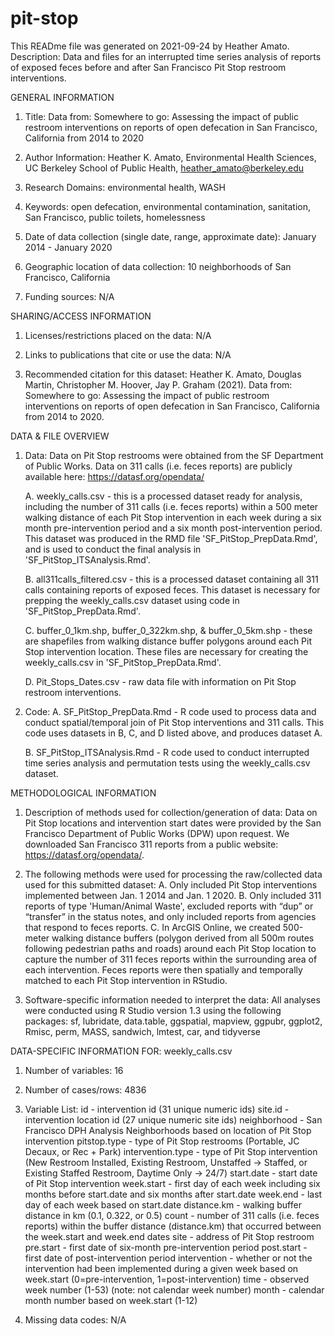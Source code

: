 # pit-stop
This READme file was generated on 2021-09-24 by Heather Amato.
Description: Data and files for an interrupted time series analysis of reports of exposed feces before and after San Francisco Pit Stop restroom interventions.


GENERAL INFORMATION

1. Title: Data from: Somewhere to go: Assessing the impact of public restroom interventions on reports of open defecation in San Francisco, California from 2014 to 2020

2. Author Information: Heather K. Amato, Environmental Health Sciences, UC Berkeley School of Public Health, heather_amato@berkeley.edu
		
3. Research Domains: environmental health, WASH

4. Keywords: open defecation, environmental contamination, sanitation, San Francisco, public toilets, homelessness

5. Date of data collection (single date, range, approximate date): January 2014 - January 2020 

6. Geographic location of data collection: 10 neighborhoods of San Francisco, California

7. Funding sources: N/A


SHARING/ACCESS INFORMATION

1. Licenses/restrictions placed on the data: N/A

2. Links to publications that cite or use the data: N/A

3. Recommended citation for this dataset: 
Heather K. Amato, Douglas Martin, Christopher M. Hoover, Jay P. Graham (2021). 
Data from: Somewhere to go: Assessing the impact of public restroom interventions on reports of open defecation in San Francisco, California from 2014 to 2020.
<insert Dryad doi link here>


DATA & FILE OVERVIEW

1. Data: Data on Pit Stop restrooms were obtained from the SF Department of Public Works. Data on 311 calls (i.e. feces reports) are publicly available here: https://datasf.org/opendata/
	
	A. weekly_calls.csv - this is a processed dataset ready for analysis, including the number of 311 calls (i.e. feces reports) within a 500 meter walking distance of each 
  	Pit Stop intervention in each week during a six month pre-intervention period and a six month post-intervention period. This dataset was produced in the RMD file
  	'SF_PitStop_PrepData.Rmd', and is used to conduct the final analysis in 'SF_PitStop_ITSAnalysis.Rmd'.
	
	B. all311calls_filtered.csv - this is a processed dataset containing all 311 calls containing reports of exposed feces. This dataset is necessary for prepping the 
	weekly_calls.csv dataset using code in 'SF_PitStop_PrepData.Rmd'.

	C. buffer_0_1km.shp, buffer_0_322km.shp, & buffer_0_5km.shp - these are shapefiles from walking distance buffer polygons around each Pit Stop intervention location. 
	These files are necessary for creating the weekly_calls.csv in 'SF_PitStop_PrepData.Rmd'.

	D. Pit_Stops_Dates.csv - raw data file with information on Pit Stop restroom interventions.

2. Code:
	A. SF_PitStop_PrepData.Rmd - R code used to process data and conduct spatial/temporal join of Pit Stop interventions and 311 calls. This code uses datasets in B, C, 
	and D listed above, and produces dataset A.

	B. SF_PitStop_ITSAnalysis.Rmd - R code used to conduct interrupted time series analysis and permutation tests using the weekly_calls.csv dataset.


METHODOLOGICAL INFORMATION

1. Description of methods used for collection/generation of data: 
	Data on Pit Stop locations and intervention start dates were provided by the San Francisco Department of Public Works (DPW) upon request. 
	We downloaded San Francisco 311 reports from a public website: https://datasf.org/opendata/. 

2. The following methods were used for processing the raw/collected data used for this submitted dataset: 
	A. Only included Pit Stop interventions implemented between Jan. 1 2014 and Jan. 1 2020.
	B. Only included 311 reports of type 'Human/Animal Waste', excluded reports with “dup” or “transfer” in the status notes, and only included reports from agencies 
  that respond to feces reports.
	C. In ArcGIS Online, we created 500-meter walking distance buffers (polygon derived from all 500m routes following pedestrian paths and roads) around each Pit Stop 
  location to capture the number of 311 feces reports within the surrounding area of each intervention. Feces reports were then spatially and temporally matched to 
  each Pit Stop intervention in RStudio.

3. Software-specific information needed to interpret the data: All analyses were conducted using R Studio version 1.3 using the following packages: 
   sf, lubridate, data.table, ggspatial, mapview, ggpubr, ggplot2, Rmisc, perm, MASS, sandwich, lmtest, car, and tidyverse


DATA-SPECIFIC INFORMATION FOR: weekly_calls.csv

1. Number of variables: 16

2. Number of cases/rows: 4836

3. Variable List: 
id - intervention id (31 unique numeric ids)
site.id - intervention location id (27 unique numeric site ids)
neighborhood - San Francisco DPH Analysis Neighborhoods based on location of Pit Stop intervention
pitstop.type - type of Pit Stop restrooms (Portable, JC Decaux, or Rec + Park)
intervention.type - type of Pit Stop intervention (New Restroom Installed, Existing Restroom, Unstaffed -> Staffed, or Existing Staffed Restroom, Daytime Only -> 24/7)
start.date - start date of Pit Stop intervention
week.start - first day of each week including six months before start.date and six months after start.date
week.end - last day of each week based on start.date
distance.km - walking buffer distance in km (0.1, 0.322, or 0.5)
count - number of 311 calls (i.e. feces reports) within the buffer distance (distance.km) that occurred between the week.start and week.end dates
site - address of Pit Stop restroom
pre.start - first date of six-month pre-intervention period
post.start - first date of post-intervention period
intervention - whether or not the intervention had been implemented during a given week based on week.start (0=pre-intervention, 1=post-intervention)
time - observed week number (1-53) (note: not calendar week number)
month - calendar month number based on week.start (1-12)

4. Missing data codes: N/A
